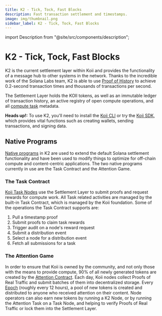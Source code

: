 ```yaml
---
title: K2 - Tick, Tock, Fast Blocks
description: Fast transaction settlement and timestamps.
image: img/thumbnail.png
sidebar_label: K2 - Tick, Tock, Fast Blocks
---
```


import Description from "@site/src/components/description";

# K2 - Tick, Tock, Fast Blocks

<Description
  text="Fast transaction settlement and timestamps."
/>

K2 is the current settlement layer within Koii and provides the functionality of a message hub to other systems in the network. Thanks to the incredible work of the Solana Labs team, K2 is able to use [Proof of History](https://tokens-economy.gitbook.io/consensus/chain-based-proof-of-capacity-space/proof-of-history) to achieve 0.2-second transaction times and thousands of transactions per second.&#x20;

The Settlement Layer holds the KOII tokens, as well as an immutable ledger of transaction history, an active registry of open compute operations, and all [compute task](../microservices-and-tasks/what-are-tasks/) metadata.

**Heads up!:** To use K2, you'll need to install the [Koii CLI](/develop/koii-software-toolkit-sdk/using-the-cli) or try the [Koii SDK](../koii-software-toolkit-sdk/what-is-the-koii-sdk), which provides vital functions such as creating wallets, sending transactions, and signing data.

## Native Programs

[Native programs](https://docs.solana.com/developing/runtime-facilities/programs) in K2 are used to extend the default Solana settlement functionality and have been used to modify things to optimize for off-chain compute and content-centric applications. The two native programs currently in use are the Task Contract and the Attention Game.

### The Task Contract

[Koii Task Nodes](../koii-software-toolkit-sdk/task-node-cli) use the Settlement Layer to submit proofs and request rewards for compute work. All Task related activities are managed by the built-in Task Contract, which is managed by the Koii foundation. Some of the operations the Task Contract supports are:

1. Pull a timestamp proof&#x20;
2. Submit proofs to claim task rewards
3. Trigger audit on a node's reward request
4. Submit a distribution event
5. Select a node for a distribution event
6. Fetch all submissions for a task

### The Attention Game

In order to ensure that Koii is owned by the community, and not only those with the means to provide compute, 90% of all newly generated tokens are created by the [Attention Contract](/concepts/earning-koii/proof-of-real-traffic/attention-mining). Each day, Koii nodes collect Proofs of Real Traffic and submit batches of them into decentralized storage. Every [Epoch](https://docs.solana.com/terminology#epoch) (roughly every 12 hours), a pool of new tokens is created and distributed to anyone who received attention on their content. Node operators can also earn new tokens by running a K2 Node, or by running the Attention Task on a Task Node, and helping to verify Proofs of Real Traffic or lock them into the Settlement Layer.
